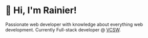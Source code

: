 # 👋 Hi, I'm Rainier!

Passionate web developer with knowledge about everything web development. Currently Full-stack developer @ [VCSW](https://vcsw.nl/). 
